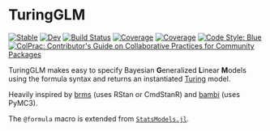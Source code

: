# TuringGLM

[![Stable](https://img.shields.io/badge/docs-stable-blue.svg)](https://TuringLang.github.io/TuringGLM.jl/stable)
[![Dev](https://img.shields.io/badge/docs-dev-blue.svg)](https://TuringLang.github.io/TuringGLM.jl/dev)
[![Build Status](https://github.com/TuringLang/TuringGLM.jl/actions/workflows/CI.yml/badge.svg?branch=main)](https://github.com/TuringLang/TuringGLM.jl/actions/workflows/CI.yml?query=branch%3Amain)
[![Coverage](https://codecov.io/gh/TuringLang/TuringGLM.jl/branch/main/graph/badge.svg)](https://codecov.io/gh/TuringLang/TuringGLM.jl)
[![Coverage](https://coveralls.io/repos/github/TuringLang/TuringGLM.jl/badge.svg?branch=main)](https://coveralls.io/github/TuringLang/TuringGLM.jl?branch=main)
[![Code Style: Blue](https://img.shields.io/badge/code%20style-blue-4495d1.svg)](https://github.com/invenia/BlueStyle)
[![ColPrac: Contributor's Guide on Collaborative Practices for Community Packages](https://img.shields.io/badge/ColPrac-Contributor's%20Guide-blueviolet)](https://github.com/SciML/ColPrac)

TuringGLM makes easy to specify Bayesian **G**eneralized **L**inear **M**odels using the formula syntax and returns an instantiated [Turing](https://github.com/TuringLang/Turing.jl) model.

Heavily inspired by [brms](https://github.com/paul-buerkner/brms/) (uses RStan or CmdStanR) and [bambi](https://github.com/bambinos/bambi) (uses PyMC3).

The `@formula` macro is extended from [`StatsModels.jl`](https://github.com/JuliaStats/StatsModels.jl).

